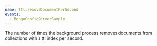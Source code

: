 ```yaml
---
name: ttl.removeDocumentPerSecond
events:
  - MongoConfigServerSample
---
```


The number of times the background process removes documents from collections with a ttl index per second.